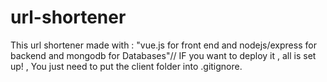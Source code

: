 # url-shortener
This url shortener made with : "vue.js for front end  and nodejs/express for backend and mongodb for Databases"//
IF you want to deploy it , all is set up! , You just need to put the client folder into .gitignore.
